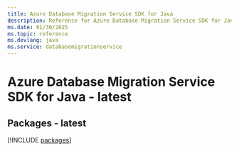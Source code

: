 ```yaml
---
title: Azure Database Migration Service SDK for Java
description: Reference for Azure Database Migration Service SDK for Java
ms.date: 01/30/2025
ms.topic: reference
ms.devlang: java
ms.service: databasemigrationservice
---
```

# Azure Database Migration Service SDK for Java - latest
## Packages - latest
[!INCLUDE [packages](database-migration-service-index.md)]